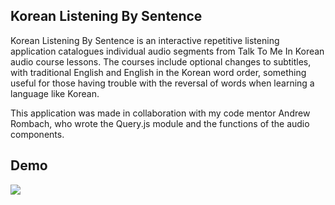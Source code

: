 ## Korean Listening By Sentence

Korean Listening By Sentence is an interactive repetitive listening application catalogues individual audio segments from Talk To Me In Korean
audio course lessons. The courses include optional changes to subtitles, with traditional English and English in the Korean word order, something
useful for those having trouble with the reversal of words when learning a language like Korean.

This application was made in collaboration with my code mentor Andrew Rombach, who wrote the Query.js module and the functions of the audio components.

## Demo

<kbd><img src="/src/images/korean_screen.gif" /></kbd>


